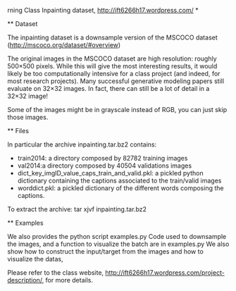 
rning Class Inpainting dataset, http://ift6266h17.wordpress.com/ *


** Dataset

The inpainting dataset is a downsample version of the MSCOCO dataset (http://mscoco.org/dataset/#overview)

The original images in the MSCOCO dataset are high resolution: roughly 500×500 pixels.  While this will give the most interesting results, it would likely be too computationally intensive for a class project (and indeed, for most research projects).  Many successful generative modeling papers still evaluate on 32×32 images.  In fact, there can still be a lot of detail in a 32×32 image!



Some of the images might be in grayscale instead of RGB, you can just skip those images.


** Files

In particular the archive inpainting.tar.bz2 contains:
- train2014: a directory composed by 82782 training images
- val2014:a directory composed by 40504 validations images
- dict_key_imgID_value_caps_train_and_valid.pkl: a pickled python dictionary containing the captions associated to the train/valid images
- worddict.pkl: a pickled dictionary of the different words composing the captions.

To extract the archive:
tar xjvf inpainting.tar.bz2


** Examples

We also provides the python script examples.py
Code used to downsample the images, and a function to visualize the batch are in examples.py
We also show how to construct the input/target from the images and how to visualize the datas,


Please refer to the class website, http://ift6266h17.wordpress.com/project-description/, for more details.
